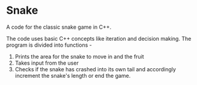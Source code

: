 # Snake
A code for the classic snake game in C++.

The code uses basic C++ concepts like iteration and decision making. 
The program is divided into functions -
1) Prints the area for the snake to move in and the fruit
2) Takes input from the user 
3) Checks if the snake has crashed into its own tail and accordingly increment the snake's length or end the game.
